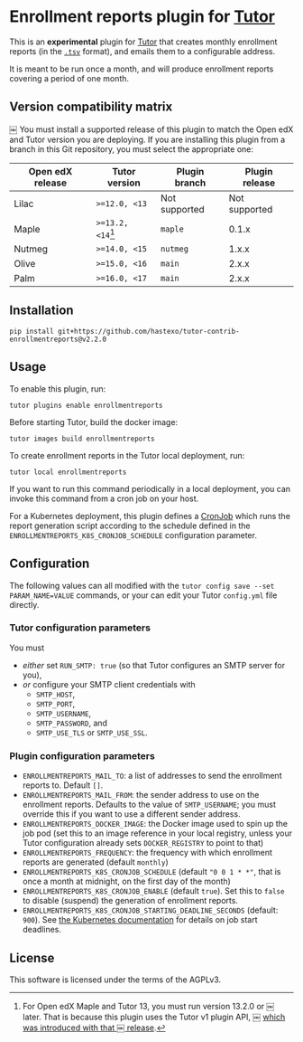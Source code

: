 # Enrollment reports plugin for [Tutor](https://docs.tutor.overhang.io)

This is an **experimental** plugin for
[Tutor](https://docs.tutor.overhang.io) that creates monthly
enrollment reports (in the
[`.tsv`](https://en.wikipedia.org/wiki/Tab-separated_values) format),
and emails them to a configurable address.

It is meant to be run once a month, and will produce enrollment
reports covering a period of one month.

Version compatibility matrix
----------------------------
￼
You must install a supported release of this plugin to match the Open
edX and Tutor version you are deploying. If you are installing this
plugin from a branch in this Git repository, you must select the
appropriate one:

| Open edX release | Tutor version     | Plugin branch | Plugin release |
|------------------|-------------------|---------------|----------------|
| Lilac            | `>=12.0, <13`     | Not supported | Not supported  |
| Maple            | `>=13.2, <14`[^1] | `maple`       | 0.1.x          |
| Nutmeg           | `>=14.0, <15`     | `nutmeg`      | 1.x.x          |
| Olive            | `>=15.0, <16`     | `main`        | 2.x.x          |
| Palm             | `>=16.0, <17`     | `main`        | 2.x.x          |

[^1]: For Open edX Maple and Tutor 13, you must run version 13.2.0 or
￼   later. That is because this plugin uses the Tutor v1 plugin API,
￼   [which was introduced with that
￼   release](https://github.com/overhangio/tutor/blob/master/CHANGELOG.md#v1320-2022-04-24).

## Installation

    pip install git+https://github.com/hastexo/tutor-contrib-enrollmentreports@v2.2.0

## Usage

To enable this plugin, run:

    tutor plugins enable enrollmentreports

Before starting Tutor, build the docker image:

    tutor images build enrollmentreports

To create enrollment reports in the Tutor local deployment, run:

    tutor local enrollmentreports

If you want to run this command periodically in a local deployment,
you can invoke this command from a cron job on your host.

For a Kubernetes deployment, this plugin defines a
[CronJob](https://kubernetes.io/docs/concepts/workloads/controllers/cron-jobs/)
which runs the report generation script according to the schedule
defined in the `ENROLLMENTREPORTS_K8S_CRONJOB_SCHEDULE` configuration
parameter.


## Configuration

The following values can all modified with the `tutor config save --set
PARAM_NAME=VALUE` commands, or your can edit your Tutor `config.yml`
file directly.

### Tutor configuration parameters

You must

* *either* set `RUN_SMTP: true` (so that Tutor configures an SMTP server
  for you),
* *or* configure your SMTP client credentials with
  * `SMTP_HOST`,
  * `SMTP_PORT`,
  * `SMTP_USERNAME`,
  * `SMTP_PASSWORD`, and
  * `SMTP_USE_TLS` or `SMTP_USE_SSL`.

### Plugin configuration parameters

* `ENROLLMENTREPORTS_MAIL_TO`: a list of addresses to send the
  enrollment reports to. Default `[]`.
* `ENROLLMENTREPORTS_MAIL_FROM`: the sender address to use on the
  enrollment reports. Defaults to the value of `SMTP_USERNAME`; you
  must override this if you want to use a different sender address.
* `ENROLLMENTREPORTS_DOCKER_IMAGE`: the Docker image used to spin up
  the job pod (set this to an image reference in your local registry,
  unless your Tutor configuration already sets `DOCKER_REGISTRY` to
  point to that)
* `ENROLLMENTREPORTS_FREQUENCY`: the frequency with which enrollment
  reports are generated (default `monthly`)
* `ENROLLMENTREPORTS_K8S_CRONJOB_SCHEDULE` (default `"0 0 1 * *"`,
  that is once a month at midnight, on the first day of the month)
* `ENROLLMENTREPORTS_K8S_CRONJOB_ENABLE` (default `true`). Set this to
  `false` to disable (suspend) the generation of enrollment reports.
* `ENROLLMENTREPORTS_K8S_CRONJOB_STARTING_DEADLINE_SECONDS` (default:
  `900`). See [the Kubernetes
  documentation](https://kubernetes.io/docs/concepts/workloads/controllers/cron-jobs/#starting-deadline)
  for details on job start deadlines.


## License

This software is licensed under the terms of the AGPLv3.
